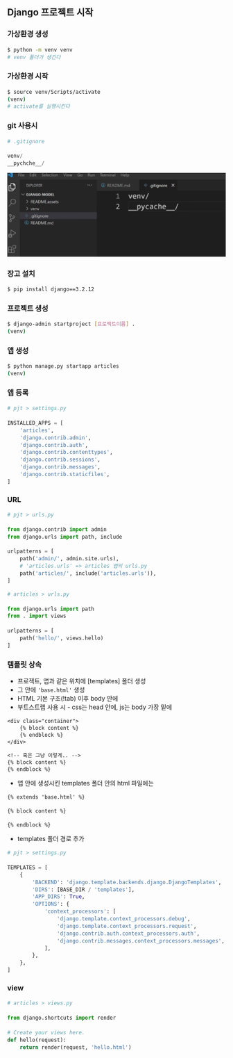 ## Django 프로젝트 시작



### 가상환경 생성

```bash
$ python -m venv venv
# venv 폴더가 생긴다
```



### 가상환경 시작

```bash
$ source venv/Scripts/activate
(venv)
# activate를 실행시킨다
```



### git 사용시

```python
# .gitignore

venv/
__pychche__/
```

<img src="Django 프로젝트 시작.assets/image-20220308100940143.png" alt="image-20220308100940143" style="zoom:150%;" />



### 장고 설치

```bash
$ pip install django==3.2.12
```



### 프로젝트 생성

```bash
$ django-admin startproject [프로젝트이름] .
(venv) 
```



### 앱 생성

```bash
$ python manage.py startapp articles
(venv) 
```



### 앱 등록

```python
# pjt > settings.py

INSTALLED_APPS = [
    'articles',
    'django.contrib.admin',
    'django.contrib.auth',
    'django.contrib.contenttypes',
    'django.contrib.sessions',
    'django.contrib.messages',
    'django.contrib.staticfiles',
]
```



### URL

```python
# pjt > urls.py

from django.contrib import admin
from django.urls import path, include

urlpatterns = [
    path('admin/', admin.site.urls),
    # 'articles.urls' => articles 앱의 urls.py
    path('articles/', include('articles.urls')),
]
```

```python
# articles > urls.py

from django.urls import path
from . import views

urlpatterns = [
    path('hello/', views.hello)
]
```





### 템플릿 상속

- 프로젝트, 앱과 같은 위치에 [templates] 폴더 생성
- 그 안에 `'base.html'` 생성
- HTML 기본 구조(!tab) 이후 body 안에
- 부트스트랩 사용 시 - css는 head 안에, js는 body 가장 밑에

```django
<div class="container">
	{% block content %}
    {% endblock %}
</div>
```

```django
<!-- 혹은 그냥 이렇게.. -->
{% block content %}
{% endblock %}
```



- 앱 안에 생성시킨 templates 폴더 안의 html  파일에는

```django
{% extends 'base.html' %}

{% block content %}
  
{% endblock %}
```

- templates 폴더 경로 추가

```python
# pjt > settings.py

TEMPLATES = [
    {
        'BACKEND': 'django.template.backends.django.DjangoTemplates',
        'DIRS': [BASE_DIR / 'templates'],
        'APP_DIRS': True,
        'OPTIONS': {
            'context_processors': [
                'django.template.context_processors.debug',
                'django.template.context_processors.request',
                'django.contrib.auth.context_processors.auth',
                'django.contrib.messages.context_processors.messages',
            ],
        },
    },
]
```





### view

```python
# articles > views.py

from django.shortcuts import render

# Create your views here.
def hello(request):
    return render(request, 'hello.html')
```











